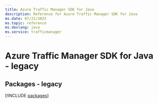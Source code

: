 ```yaml
---
title: Azure Traffic Manager SDK for Java
description: Reference for Azure Traffic Manager SDK for Java
ms.date: 07/21/2025
ms.topic: reference
ms.devlang: java
ms.service: trafficmanager
---
```

# Azure Traffic Manager SDK for Java - legacy
## Packages - legacy
[!INCLUDE [packages](traffic-manager-index.md)]